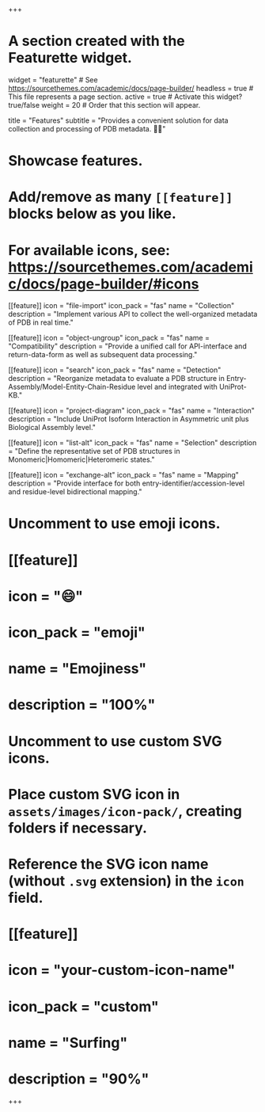 +++
# A section created with the Featurette widget.
widget = "featurette"  # See https://sourcethemes.com/academic/docs/page-builder/
headless = true  # This file represents a page section.
active = true  # Activate this widget? true/false
weight = 20  # Order that this section will appear.

title = "Features"
subtitle = "Provides a convenient solution for data collection and processing of PDB metadata. 🏄‍♂️"

# Showcase features.
# 
# Add/remove as many `[[feature]]` blocks below as you like.
# 
# For available icons, see: https://sourcethemes.com/academic/docs/page-builder/#icons

[[feature]]
  icon = "file-import"
  icon_pack = "fas"
  name = "Collection"
  description = "Implement various API to collect the well-organized metadata of PDB in real time."
  
[[feature]]
  icon = "object-ungroup"
  icon_pack = "fas"
  name = "Compatibility"
  description = "Provide a unified call for API-interface and return-data-form as well as subsequent data processing."

[[feature]]
  icon = "search"
  icon_pack = "fas"
  name = "Detection"
  description = "Reorganize metadata to evaluate a PDB structure in Entry-Assembly/Model-Entity-Chain-Residue level and integrated with UniProt-KB."    

[[feature]]
  icon = "project-diagram"
  icon_pack = "fas"
  name = "Interaction"
  description = "Include UniProt Isoform Interaction in Asymmetric unit plus Biological Assembly level."  

[[feature]]
  icon = "list-alt"
  icon_pack = "fas"
  name = "Selection"
  description = "Define the representative set of PDB structures in Monomeric|Homomeric|Heteromeric states."
  
[[feature]]
  icon = "exchange-alt"
  icon_pack = "fas"
  name = "Mapping"
  description = "Provide interface for both entry-identifier/accession-level and residue-level bidirectional mapping."

# Uncomment to use emoji icons.
# [[feature]]
#  icon = ":smile:"
#  icon_pack = "emoji"
#  name = "Emojiness"
#  description = "100%"  

# Uncomment to use custom SVG icons.
# Place custom SVG icon in `assets/images/icon-pack/`, creating folders if necessary.
# Reference the SVG icon name (without `.svg` extension) in the `icon` field.
# [[feature]]
#  icon = "your-custom-icon-name"
#  icon_pack = "custom"
#  name = "Surfing"
#  description = "90%"

+++
